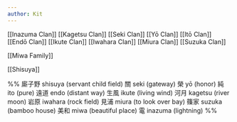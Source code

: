 ```yaml
---
author: Kit
---
```

[[Inazuma Clan]]
[[Kagetsu Clan]]
[[Seki Clan]]
[[Yō Clan]]
[[Itō Clan]]
[[Endō Clan]]
[[Ikute Clan]]
[[Iwahara Clan]]
[[Miura Clan]]
[[Suzuka Clan]]

[[Miwa Family]]

[[Shisuya]]

%%
廝子野 shisuya (servant child field)
關 seki (gateway)
榮 yō (honor)
純 ito (pure)
遠道 endo (distant way)
生風 ikute (living wind)
河月 kagetsu (river moon)
岩原 iwahara (rock field)
見浦 miura (to look over bay)
篠家 suzuka (bamboo house)
美和 miwa (beautiful place)
電 inazuma (lightning)
%%
